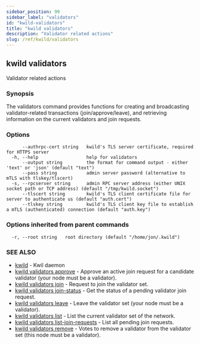 ```yaml
---
sidebar_position: 99
sidebar_label: "validators"
id: "kwild-validators"
title: "kwild validators"
description: "Validator related actions"
slug: /ref/kwild/validators
---
```


## kwild validators

Validator related actions

### Synopsis

The validators command provides functions for creating and broadcasting validator-related transactions (join/approve/leave), and retrieving information on the current validators and join requests.

### Options

```
      --authrpc-cert string   kwild's TLS server certificate, required for HTTPS server
  -h, --help                  help for validators
      --output string         the format for command output - either 'text' or 'json' (default "text")
      --pass string           admin server password (alternative to mTLS with tlskey/tlscert)
  -s, --rpcserver string      admin RPC server address (either UNIX socket path or TCP address) (default "/tmp/kwild.socket")
      --tlscert string        kwild's TLS client certificate file for server to authenticate us (default "auth.cert")
      --tlskey string         kwild's TLS client key file to establish a mTLS (authenticated) connection (default "auth.key")
```

### Options inherited from parent commands

```
  -r, --root string   root directory (default "/home/jon/.kwild")
```

### SEE ALSO

* [kwild](/docs/ref/kwild)	 - Kwil daemon
* [kwild validators approve](/docs/ref/kwild/validators/approve)	 - Approve an active join request for a candidate validator (your node must be a validator).
* [kwild validators join](/docs/ref/kwild/validators/join)	 - Request to join the validator set.
* [kwild validators join-status](/docs/ref/kwild/validators/join-status)	 - Get the status of a pending validator join request.
* [kwild validators leave](/docs/ref/kwild/validators/leave)	 - Leave the validator set (your node must be a validator).
* [kwild validators list](/docs/ref/kwild/validators/list)	 - List the current validator set of the network.
* [kwild validators list-join-requests](/docs/ref/kwild/validators/list-join-requests)	 - List all pending join requests.
* [kwild validators remove](/docs/ref/kwild/validators/remove)	 - Votes to remove a validator from the validator set (this node must be a validator).

